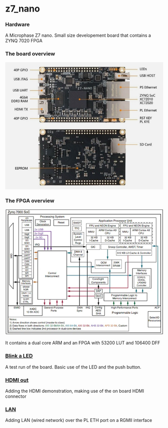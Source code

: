 # z7_nano

### Hardware
A Microphase Z7 nano. Small size developement board that contains a ZYNQ 7020 FPGA

### The board overview
![Board](/img/z7_nano_board.jpg)

### The FPGA overview
![FPGA](/img/zynq_7000_architecture.jpg)

It contains a dual core ARM and an FPGA with 53200 LUT and 106400 DFF

### [Blink a LED](/led_blink)
A test run of the board. Basic use of the LED and the push button.

### [HDMI out](/hdmi_tx)
Adding the HDMI demonstration, making use of the on board HDMI connector

### [LAN](/lan)
Adding LAN (wired network) over the PL ETH port on a RGMII interface